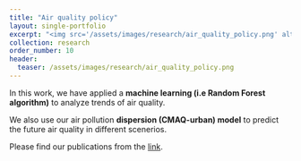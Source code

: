 ```yaml
---
title: "Air quality policy"
layout: single-portfolio
excerpt: "<img src='/assets/images/research/air_quality_policy.png' alt=''>"
collection: research
order_number: 10
header: 
  teaser: /assets/images/research/air_quality_policy.png
---
```


In this work, we have applied a **machine learning (i.e Random Forest algorithm)** to analyze trends of air quality.  

We also use our air pollution **dispersion (CMAQ-urban) model** to predict the future air quality in different scenerios.

Please find our publications from the [link](https://tuanvvu.github.io/publications/#ii-air-quality-policies).
